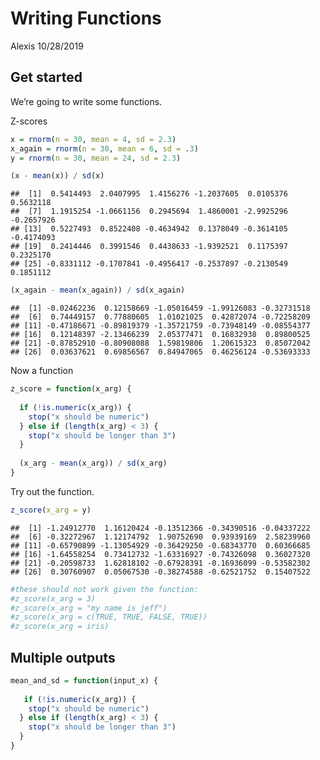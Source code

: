 Writing Functions
================
Alexis
10/28/2019

## Get started

We’re going to write some functions.

Z-scores

``` r
x = rnorm(n = 30, mean = 4, sd = 2.3)
x_again = rnorm(n = 30, mean = 6, sd = .3)
y = rnorm(n = 30, mean = 24, sd = 2.3)

(x - mean(x)) / sd(x)
```

    ##  [1]  0.5414493  2.0407995  1.4156276 -1.2037605  0.0105376  0.5632118
    ##  [7]  1.1915254 -1.0661156  0.2945694  1.4860001 -2.9925296 -0.2657926
    ## [13]  0.5227493  0.8522408 -0.4634942  0.1378049 -0.3614105 -0.4174093
    ## [19]  0.2414446  0.3991546  0.4438633 -1.9392521  0.1175397  0.2325170
    ## [25] -0.8331112 -0.1707841 -0.4956417 -0.2537897 -0.2130549  0.1851112

``` r
(x_again - mean(x_again)) / sd(x_again)
```

    ##  [1] -0.02462236  0.12158669 -1.05016459 -1.99126083 -0.32731518
    ##  [6]  0.74449157  0.77880605  1.01021025  0.42872074 -0.72258209
    ## [11] -0.47186671 -0.89819379 -1.35721759 -0.73948149 -0.08554377
    ## [16]  0.12148397 -2.13466239  2.05377471  0.16832938  0.89800525
    ## [21] -0.87852910 -0.80908088  1.59819806  1.20615323  0.85072042
    ## [26]  0.03637621  0.69856567  0.84947065  0.46256124 -0.53693333

Now a function

``` r
z_score = function(x_arg) {
  
  if (!is.numeric(x_arg)) {
    stop("x should be numeric")
  } else if (length(x_arg) < 3) {
    stop("x should be longer than 3")
  }
  
  (x_arg - mean(x_arg)) / sd(x_arg)
}
```

Try out the function.

``` r
z_score(x_arg = y)
```

    ##  [1] -1.24912770  1.16120424 -0.13512366 -0.34390516 -0.04337222
    ##  [6] -0.32272967  1.12174792  1.90752690  0.93939169  2.58239960
    ## [11] -0.65790899 -1.13054929 -0.36429250 -0.68343770  0.60366685
    ## [16] -1.64558254  0.73412732 -1.63316927 -0.74326098  0.36027320
    ## [21] -0.20598733  1.62818102 -0.67928391 -0.16936099 -0.53582302
    ## [26]  0.30760907  0.05067530 -0.38274588 -0.62521752  0.15407522

``` r
#these should not work given the function:
#z_score(x_arg = 3)
#z_score(x_arg = "my name is jeff")
#z_score(x_arg = c(TRUE, TRUE, FALSE, TRUE))
#z_score(x_arg = iris)
```

## Multiple outputs

``` r
mean_and_sd = function(input_x) {
  
   if (!is.numeric(x_arg)) {
    stop("x should be numeric")
  } else if (length(x_arg) < 3) {
    stop("x should be longer than 3")
  }
}
```
